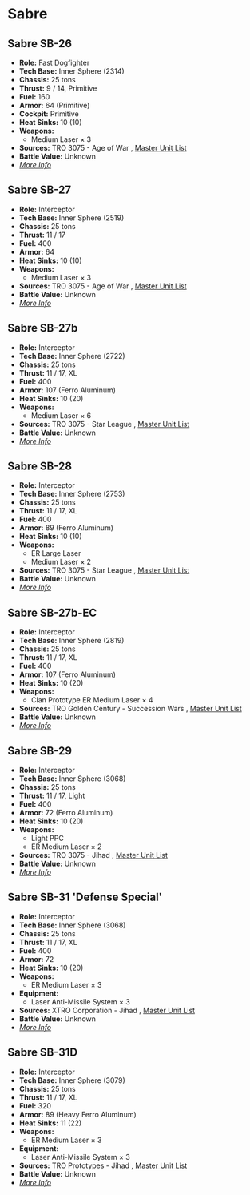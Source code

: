 # Sabre 

## Sabre SB-26 

- **Role:** Fast Dogfighter 
- **Tech Base:** Inner Sphere (2314) 
- **Chassis:** 25 tons 
- **Thrust:** 9 / 14, Primitive 
- **Fuel:** 160 
- **Armor:** 64 (Primitive) 
- **Cockpit:** Primitive 
- **Heat Sinks:** 10 (10) 
- **Weapons:** 
  - Medium Laser × 3 
- **Sources:** TRO 3075 - Age of War , [Master Unit List](http://masterunitlist.info/Unit/Details/4958) 
- **Battle Value:** Unknown 
- [*More Info*](sabre/sabre_sb-26.md) 

## Sabre SB-27 

- **Role:** Interceptor 
- **Tech Base:** Inner Sphere (2519) 
- **Chassis:** 25 tons 
- **Thrust:** 11 / 17 
- **Fuel:** 400 
- **Armor:** 64 
- **Heat Sinks:** 10 (10) 
- **Weapons:** 
  - Medium Laser × 3 
- **Sources:** TRO 3075 - Age of War , [Master Unit List](http://masterunitlist.info/Unit/Details/4959) 
- **Battle Value:** Unknown 
- [*More Info*](sabre/sabre_sb-27.md) 

## Sabre SB-27b 

- **Role:** Interceptor 
- **Tech Base:** Inner Sphere (2722) 
- **Chassis:** 25 tons 
- **Thrust:** 11 / 17, XL 
- **Fuel:** 400 
- **Armor:** 107 (Ferro Aluminum) 
- **Heat Sinks:** 10 (20) 
- **Weapons:** 
  - Medium Laser × 6 
- **Sources:** TRO 3075 - Star League , [Master Unit List](http://masterunitlist.info/Unit/Details/2762) 
- **Battle Value:** Unknown 
- [*More Info*](sabre/sabre_sb-27b.md) 

## Sabre SB-28 

- **Role:** Interceptor 
- **Tech Base:** Inner Sphere (2753) 
- **Chassis:** 25 tons 
- **Thrust:** 11 / 17, XL 
- **Fuel:** 400 
- **Armor:** 89 (Ferro Aluminum) 
- **Heat Sinks:** 10 (10) 
- **Weapons:** 
  - ER Large Laser 
  - Medium Laser × 2 
- **Sources:** TRO 3075 - Star League , [Master Unit List](http://masterunitlist.info/Unit/Details/4960) 
- **Battle Value:** Unknown 
- [*More Info*](sabre/sabre_sb-28.md) 

## Sabre SB-27b-EC 

- **Role:** Interceptor 
- **Tech Base:** Inner Sphere (2819) 
- **Chassis:** 25 tons 
- **Thrust:** 11 / 17, XL 
- **Fuel:** 400 
- **Armor:** 107 (Ferro Aluminum) 
- **Heat Sinks:** 10 (20) 
- **Weapons:** 
  - Clan Prototype ER Medium Laser × 4 
- **Sources:** TRO Golden Century - Succession Wars , [Master Unit List](http://masterunitlist.info/Unit/Details/7687) 
- **Battle Value:** Unknown 
- [*More Info*](sabre/sabre_sb-27b-ec.md) 

## Sabre SB-29 

- **Role:** Interceptor 
- **Tech Base:** Inner Sphere (3068) 
- **Chassis:** 25 tons 
- **Thrust:** 11 / 17, Light 
- **Fuel:** 400 
- **Armor:** 72 (Ferro Aluminum) 
- **Heat Sinks:** 10 (20) 
- **Weapons:** 
  - Light PPC 
  - ER Medium Laser × 2 
- **Sources:** TRO 3075 - Jihad , [Master Unit List](http://masterunitlist.info/Unit/Details/4961) 
- **Battle Value:** Unknown 
- [*More Info*](sabre/sabre_sb-29.md) 

## Sabre SB-31 'Defense Special' 

- **Role:** Interceptor 
- **Tech Base:** Inner Sphere (3068) 
- **Chassis:** 25 tons 
- **Thrust:** 11 / 17, XL 
- **Fuel:** 400 
- **Armor:** 72 
- **Heat Sinks:** 10 (20) 
- **Weapons:** 
  - ER Medium Laser × 3 
- **Equipment:** 
  - Laser Anti-Missile System × 3 
- **Sources:** XTRO Corporation - Jihad , [Master Unit List](http://masterunitlist.info/Unit/Details/4962) 
- **Battle Value:** Unknown 
- [*More Info*](sabre/sabre_sb-31_defense_special.md) 

## Sabre SB-31D 

- **Role:** Interceptor 
- **Tech Base:** Inner Sphere (3079) 
- **Chassis:** 25 tons 
- **Thrust:** 11 / 17, XL 
- **Fuel:** 320 
- **Armor:** 89 (Heavy Ferro Aluminum) 
- **Heat Sinks:** 11 (22) 
- **Weapons:** 
  - ER Medium Laser × 3 
- **Equipment:** 
  - Laser Anti-Missile System × 3 
- **Sources:** TRO Prototypes - Jihad , [Master Unit List](http://masterunitlist.info/Unit/Details/4963) 
- **Battle Value:** Unknown 
- [*More Info*](sabre/sabre_sb-31d.md) 

